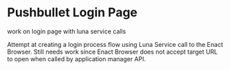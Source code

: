 # Pushbullet Login Page

work on login page with luna service calls

Attempt at creating a login process flow using Luna Service call to the Enact Browser.
Still needs work since Enact Browser does not accept target URL to open when called by application manager API.

